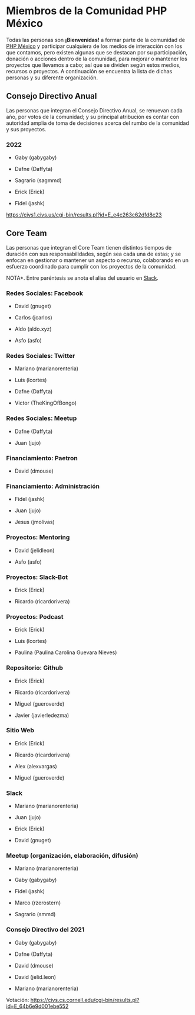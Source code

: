 
# Miembros de la Comunidad PHP México

Todas las personas son **¡Bienvenidas!** a formar parte de la comunidad de [PHP México](https://phpmexico.mx/) y participar cualquiera de los medios de interacción con los que contamos, pero existen algunas que se destacan por su participación, donación o acciones dentro de la comunidad, para mejorar o mantener los proyectos que llevamos a cabo; así que se dividen según estos medios, recursos o proyectos. A continuación se encuentra la lista de dichas personas y su diferente organización.

## Consejo Directivo Anual

Las personas que integran el Consejo Directivo Anual, se renuevan cada año, por votos de la comunidad; y su principal atribución es contar con autoridad amplia de toma de decisiones acerca del rumbo de la comunidad y sus proyectos.

### 2022

* Gaby (gabygaby)

* Dafne (Daffyta)

* Sagrario (sagmmd)

* Erick (Erick)

* Fidel (jashk)

https://civs1.civs.us/cgi-bin/results.pl?id=E_e4c263c62dfd8c23

## Core Team

Las personas que integran el Core Team tienen distintos tiempos de duración con sus responsabilidades, según sea cada una de estas; y se enfocan en gestionar o mantener un aspecto o recurso, colaborando en un esfuerzo coordinado para cumplir con los proyectos de la comunidad.

NOTA*. Entre paréntesis se anota el alias del usuario en [Slack](https://phpmx.slack.com/).

### Redes Sociales: Facebook

* David (gnuget)

* Carlos (jcarlos)

* Aldo (aldo.xyz)

* Asfo (asfo)

### Redes Sociales: Twitter

* Mariano (marianorenteria)

* Luis (lcortes)

* Dafne (Daffyta)

* Victor (TheKingOfBongo)

### Redes Sociales: Meetup

* Dafne (Daffyta)

* Juan (jujo)

### Financiamiento: Paetron

* David (dmouse)

### Financiamiento: Administración

* Fidel (jashk)

* Juan (jujo)

* Jesus (jmolivas)

### Proyectos: Mentoring

* David (jelidleon)

* Asfo (asfo)

### Proyectos: Slack-Bot

* Erick (Erick)

* Ricardo (ricardorivera)

### Proyectos: Podcast

* Erick (Erick)

* Luis (lcortes)

* Paulina (Paulina Carolina Guevara Nieves)

### Repositorio: Github

* Erick (Erick)

* Ricardo (ricardorivera)

* Miguel (gueroverde)

* Javier (javierledezma)

### Sitio Web

* Erick (Erick)

* Ricardo (ricardorivera)

* Alex (alexvargas)

* Miguel (gueroverde)

### Slack

* Mariano (marianorenteria)

* Juan (jujo)

* Erick (Erick)

* David (gnuget)

### Meetup (organización, elaboración, difusión)

* Mariano (marianorenteria)

* Gaby (gabygaby)

* Fidel (jashk)

* Marco (rzerostern)

* Sagrario (smmd)

### Consejo Directivo del 2021

* Gaby (gabygaby)

* Dafne (Daffyta)

* David (dmouse)

* David (jelid.leon)

* Mariano (marianorenteria)

Votación: https://civs.cs.cornell.edu/cgi-bin/results.pl?id=E_64b6e9d001ebe552
